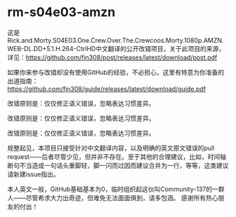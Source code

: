 # rm-s04e03-amzn

这是Rick.and.Morty.S04E03.One.Crew.Over.The.Crewcoos.Morty.1080p.AMZN.WEB-DL.DD+5.1.H.264-CtrlHD中文翻译的公开改错项目，关于此项目的来源，详见：https://github.com/fjn308/post/releases/latest/download/post.pdf

如果你来参与改错却没有使用GitHub的经验，不必担心，这里有特意为你准备的出道指南：https://github.com/fjn308/guide/releases/latest/download/guide.pdf

改错原则是：仅仅修正语义错误，忽略表达习惯差异。

改错原则是：仅仅修正语义错误，忽略表达习惯差异。

改错原则是：仅仅修正语义错误，忽略表达习惯差异。

规整起见，本项目只接受针对中文翻译内容，以及明确的英文原文错误的pull request——后者尽管少见，但并非不存在。至于其他的合理建议，比如，时间轴断句不当造成一句话头重脚轻，脚一闪而过因而建议合并为一行，等等，这类建议请新建issue指出。

本人英文一般，GitHub基础基本为0，临时组织起这伙叫Community-137的一群人——尽管希求大力出奇迹，但难免无法面面俱到，请多包涵。
感谢所有热心朋友的付出！
